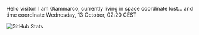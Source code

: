 Hello visitor! I am Giammarco, currently living in space coordinate lost... and time coordinate Wednesday, 13 October, 02:20 CEST

![GitHub Stats](https://github-readme-stats.vercel.app/api?username=grcasanova)
